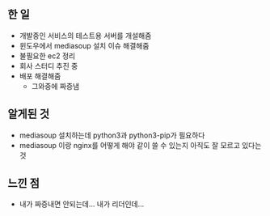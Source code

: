 ## 한 일

- 개발중인 서비스의 테스트용 서버를 개설해줌
- 윈도우에서 mediasoup 설치 이슈 해결해줌
- 불필요한 ec2 정리
- 회사 스터디 추진 중
- 배포 해결해줌
  - 그와중에 짜증냄

## 알게된 것

- mediasoup 설치하는데 python3과 python3-pip가 필요하다
- mediasoup 이랑 nginx를 어떻게 해야 같이 쓸 수 있는지 아직도 잘 모르고 있다는 것

## 느낀 점

- 내가 짜증내면 안되는데... 내가 리더인데...
